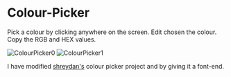 # Colour-Picker

Pick a colour by clicking anywhere on the screen. Edit chosen the colour. Copy the RGB and HEX values.

![ColourPicker0](https://github.com/user-attachments/assets/fd6cf475-e28a-4b0c-b4d4-7d74f870361b)
![ColourPicker1](https://github.com/user-attachments/assets/4e286552-78d9-4c05-a664-34c4ec34c450)

I have modified [shreydan's](https://github.com/shreydan/global-color-picker) colour picker project and by giving it a font-end.
